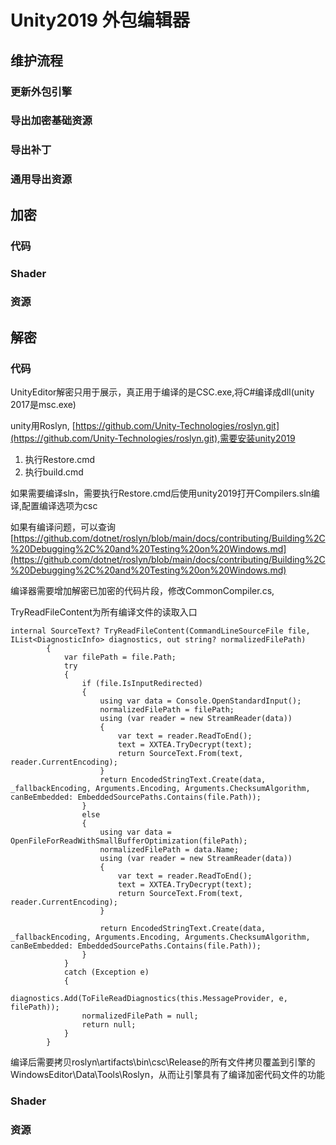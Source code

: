 # Unity2019 外包编辑器

## 维护流程

### 更新外包引擎

### 导出加密基础资源

### 导出补丁

### 通用导出资源

## 加密

### 代码

### Shader

### 资源

## 解密

### 代码

UnityEditor解密只用于展示，真正用于编译的是CSC.exe,将C\#编译成dll\(unity 2017是msc.exe\)

unity用Roslyn, [https://github.com/Unity-Technologies/roslyn.git](https://github.com/Unity-Technologies/roslyn.git),需要安装unity2019

1. 执行Restore.cmd
2.  执行build.cmd

如果需要编译sln，需要执行Restore.cmd后使用unity2019打开Compilers.sln编译,配置编译选项为csc

如果有编译问题，可以查询[https://github.com/dotnet/roslyn/blob/main/docs/contributing/Building%2C%20Debugging%2C%20and%20Testing%20on%20Windows.md](https://github.com/dotnet/roslyn/blob/main/docs/contributing/Building%2C%20Debugging%2C%20and%20Testing%20on%20Windows.md)

编译器需要增加解密已加密的代码片段，修改CommonCompiler.cs,

TryReadFileContent为所有编译文件的读取入口

```text
internal SourceText? TryReadFileContent(CommandLineSourceFile file, IList<DiagnosticInfo> diagnostics, out string? normalizedFilePath)
        {
            var filePath = file.Path;
            try
            {
                if (file.IsInputRedirected)
                {
                    using var data = Console.OpenStandardInput();
                    normalizedFilePath = filePath;
                    using (var reader = new StreamReader(data))
                    {
                        var text = reader.ReadToEnd();
                        text = XXTEA.TryDecrypt(text);
                        return SourceText.From(text, reader.CurrentEncoding);
                    }
                    return EncodedStringText.Create(data, _fallbackEncoding, Arguments.Encoding, Arguments.ChecksumAlgorithm, canBeEmbedded: EmbeddedSourcePaths.Contains(file.Path));
                }
                else
                {
                    using var data = OpenFileForReadWithSmallBufferOptimization(filePath);
                    normalizedFilePath = data.Name;
                    using (var reader = new StreamReader(data))
                    {
                        var text = reader.ReadToEnd();
                        text = XXTEA.TryDecrypt(text);
                        return SourceText.From(text, reader.CurrentEncoding);
                    }

                    return EncodedStringText.Create(data, _fallbackEncoding, Arguments.Encoding, Arguments.ChecksumAlgorithm, canBeEmbedded: EmbeddedSourcePaths.Contains(file.Path));
                }
            }
            catch (Exception e)
            {
                diagnostics.Add(ToFileReadDiagnostics(this.MessageProvider, e, filePath));
                normalizedFilePath = null;
                return null;
            }
        }
```

编译后需要拷贝roslyn\artifacts\bin\csc\Release的所有文件拷贝覆盖到引擎的WindowsEditor\Data\Tools\Roslyn，从而让引擎具有了编译加密代码文件的功能

### Shader

### 资源

